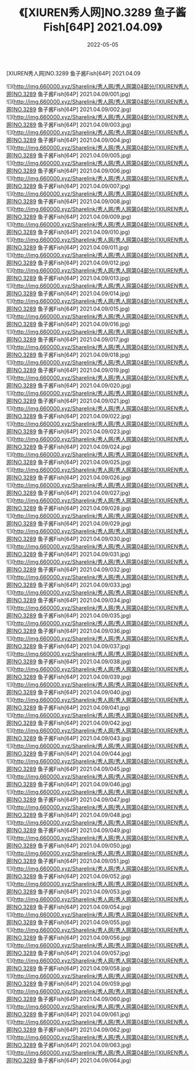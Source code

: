 ﻿---
layout: post
title:  《[XIUREN秀人网]NO.3289 鱼子酱Fish[64P] 2021.04.09》
date:   2022-05-05
img: http://img.660000.xyz/Sharelink/秀人网/秀人网第04部分/[XIUREN秀人网]NO.3289 鱼子酱Fish[64P] 2021.04.09/000.jpg
categories: [美女, 清纯, 唯美]
---

[XIUREN秀人网]NO.3289 鱼子酱Fish[64P] 2021.04.09

 ![](http://img.660000.xyz/Sharelink/秀人网/秀人网第04部分/[XIUREN秀人网]NO.3289 鱼子酱Fish[64P] 2021.04.09/001.jpg) <br>![](http://img.660000.xyz/Sharelink/秀人网/秀人网第04部分/[XIUREN秀人网]NO.3289 鱼子酱Fish[64P] 2021.04.09/002.jpg) <br>![](http://img.660000.xyz/Sharelink/秀人网/秀人网第04部分/[XIUREN秀人网]NO.3289 鱼子酱Fish[64P] 2021.04.09/003.jpg) <br>![](http://img.660000.xyz/Sharelink/秀人网/秀人网第04部分/[XIUREN秀人网]NO.3289 鱼子酱Fish[64P] 2021.04.09/004.jpg) <br>![](http://img.660000.xyz/Sharelink/秀人网/秀人网第04部分/[XIUREN秀人网]NO.3289 鱼子酱Fish[64P] 2021.04.09/005.jpg) <br>![](http://img.660000.xyz/Sharelink/秀人网/秀人网第04部分/[XIUREN秀人网]NO.3289 鱼子酱Fish[64P] 2021.04.09/006.jpg) <br>![](http://img.660000.xyz/Sharelink/秀人网/秀人网第04部分/[XIUREN秀人网]NO.3289 鱼子酱Fish[64P] 2021.04.09/007.jpg) <br>![](http://img.660000.xyz/Sharelink/秀人网/秀人网第04部分/[XIUREN秀人网]NO.3289 鱼子酱Fish[64P] 2021.04.09/008.jpg) <br>![](http://img.660000.xyz/Sharelink/秀人网/秀人网第04部分/[XIUREN秀人网]NO.3289 鱼子酱Fish[64P] 2021.04.09/009.jpg) <br>![](http://img.660000.xyz/Sharelink/秀人网/秀人网第04部分/[XIUREN秀人网]NO.3289 鱼子酱Fish[64P] 2021.04.09/010.jpg) <br>![](http://img.660000.xyz/Sharelink/秀人网/秀人网第04部分/[XIUREN秀人网]NO.3289 鱼子酱Fish[64P] 2021.04.09/011.jpg) <br>![](http://img.660000.xyz/Sharelink/秀人网/秀人网第04部分/[XIUREN秀人网]NO.3289 鱼子酱Fish[64P] 2021.04.09/012.jpg) <br>![](http://img.660000.xyz/Sharelink/秀人网/秀人网第04部分/[XIUREN秀人网]NO.3289 鱼子酱Fish[64P] 2021.04.09/013.jpg) <br>![](http://img.660000.xyz/Sharelink/秀人网/秀人网第04部分/[XIUREN秀人网]NO.3289 鱼子酱Fish[64P] 2021.04.09/014.jpg) <br>![](http://img.660000.xyz/Sharelink/秀人网/秀人网第04部分/[XIUREN秀人网]NO.3289 鱼子酱Fish[64P] 2021.04.09/015.jpg) <br>![](http://img.660000.xyz/Sharelink/秀人网/秀人网第04部分/[XIUREN秀人网]NO.3289 鱼子酱Fish[64P] 2021.04.09/016.jpg) <br>![](http://img.660000.xyz/Sharelink/秀人网/秀人网第04部分/[XIUREN秀人网]NO.3289 鱼子酱Fish[64P] 2021.04.09/017.jpg) <br>![](http://img.660000.xyz/Sharelink/秀人网/秀人网第04部分/[XIUREN秀人网]NO.3289 鱼子酱Fish[64P] 2021.04.09/018.jpg) <br>![](http://img.660000.xyz/Sharelink/秀人网/秀人网第04部分/[XIUREN秀人网]NO.3289 鱼子酱Fish[64P] 2021.04.09/019.jpg) <br>![](http://img.660000.xyz/Sharelink/秀人网/秀人网第04部分/[XIUREN秀人网]NO.3289 鱼子酱Fish[64P] 2021.04.09/020.jpg) <br>![](http://img.660000.xyz/Sharelink/秀人网/秀人网第04部分/[XIUREN秀人网]NO.3289 鱼子酱Fish[64P] 2021.04.09/021.jpg) <br>![](http://img.660000.xyz/Sharelink/秀人网/秀人网第04部分/[XIUREN秀人网]NO.3289 鱼子酱Fish[64P] 2021.04.09/022.jpg) <br>![](http://img.660000.xyz/Sharelink/秀人网/秀人网第04部分/[XIUREN秀人网]NO.3289 鱼子酱Fish[64P] 2021.04.09/023.jpg) <br>![](http://img.660000.xyz/Sharelink/秀人网/秀人网第04部分/[XIUREN秀人网]NO.3289 鱼子酱Fish[64P] 2021.04.09/024.jpg) <br>![](http://img.660000.xyz/Sharelink/秀人网/秀人网第04部分/[XIUREN秀人网]NO.3289 鱼子酱Fish[64P] 2021.04.09/025.jpg) <br>![](http://img.660000.xyz/Sharelink/秀人网/秀人网第04部分/[XIUREN秀人网]NO.3289 鱼子酱Fish[64P] 2021.04.09/026.jpg) <br>![](http://img.660000.xyz/Sharelink/秀人网/秀人网第04部分/[XIUREN秀人网]NO.3289 鱼子酱Fish[64P] 2021.04.09/027.jpg) <br>![](http://img.660000.xyz/Sharelink/秀人网/秀人网第04部分/[XIUREN秀人网]NO.3289 鱼子酱Fish[64P] 2021.04.09/028.jpg) <br>![](http://img.660000.xyz/Sharelink/秀人网/秀人网第04部分/[XIUREN秀人网]NO.3289 鱼子酱Fish[64P] 2021.04.09/029.jpg) <br>![](http://img.660000.xyz/Sharelink/秀人网/秀人网第04部分/[XIUREN秀人网]NO.3289 鱼子酱Fish[64P] 2021.04.09/030.jpg) <br>![](http://img.660000.xyz/Sharelink/秀人网/秀人网第04部分/[XIUREN秀人网]NO.3289 鱼子酱Fish[64P] 2021.04.09/031.jpg) <br>![](http://img.660000.xyz/Sharelink/秀人网/秀人网第04部分/[XIUREN秀人网]NO.3289 鱼子酱Fish[64P] 2021.04.09/032.jpg) <br>![](http://img.660000.xyz/Sharelink/秀人网/秀人网第04部分/[XIUREN秀人网]NO.3289 鱼子酱Fish[64P] 2021.04.09/033.jpg) <br>![](http://img.660000.xyz/Sharelink/秀人网/秀人网第04部分/[XIUREN秀人网]NO.3289 鱼子酱Fish[64P] 2021.04.09/034.jpg) <br>![](http://img.660000.xyz/Sharelink/秀人网/秀人网第04部分/[XIUREN秀人网]NO.3289 鱼子酱Fish[64P] 2021.04.09/035.jpg) <br>![](http://img.660000.xyz/Sharelink/秀人网/秀人网第04部分/[XIUREN秀人网]NO.3289 鱼子酱Fish[64P] 2021.04.09/036.jpg) <br>![](http://img.660000.xyz/Sharelink/秀人网/秀人网第04部分/[XIUREN秀人网]NO.3289 鱼子酱Fish[64P] 2021.04.09/037.jpg) <br>![](http://img.660000.xyz/Sharelink/秀人网/秀人网第04部分/[XIUREN秀人网]NO.3289 鱼子酱Fish[64P] 2021.04.09/038.jpg) <br>![](http://img.660000.xyz/Sharelink/秀人网/秀人网第04部分/[XIUREN秀人网]NO.3289 鱼子酱Fish[64P] 2021.04.09/039.jpg) <br>![](http://img.660000.xyz/Sharelink/秀人网/秀人网第04部分/[XIUREN秀人网]NO.3289 鱼子酱Fish[64P] 2021.04.09/040.jpg) <br>![](http://img.660000.xyz/Sharelink/秀人网/秀人网第04部分/[XIUREN秀人网]NO.3289 鱼子酱Fish[64P] 2021.04.09/041.jpg) <br>![](http://img.660000.xyz/Sharelink/秀人网/秀人网第04部分/[XIUREN秀人网]NO.3289 鱼子酱Fish[64P] 2021.04.09/042.jpg) <br>![](http://img.660000.xyz/Sharelink/秀人网/秀人网第04部分/[XIUREN秀人网]NO.3289 鱼子酱Fish[64P] 2021.04.09/043.jpg) <br>![](http://img.660000.xyz/Sharelink/秀人网/秀人网第04部分/[XIUREN秀人网]NO.3289 鱼子酱Fish[64P] 2021.04.09/044.jpg) <br>![](http://img.660000.xyz/Sharelink/秀人网/秀人网第04部分/[XIUREN秀人网]NO.3289 鱼子酱Fish[64P] 2021.04.09/045.jpg) <br>![](http://img.660000.xyz/Sharelink/秀人网/秀人网第04部分/[XIUREN秀人网]NO.3289 鱼子酱Fish[64P] 2021.04.09/046.jpg) <br>![](http://img.660000.xyz/Sharelink/秀人网/秀人网第04部分/[XIUREN秀人网]NO.3289 鱼子酱Fish[64P] 2021.04.09/047.jpg) <br>![](http://img.660000.xyz/Sharelink/秀人网/秀人网第04部分/[XIUREN秀人网]NO.3289 鱼子酱Fish[64P] 2021.04.09/048.jpg) <br>![](http://img.660000.xyz/Sharelink/秀人网/秀人网第04部分/[XIUREN秀人网]NO.3289 鱼子酱Fish[64P] 2021.04.09/049.jpg) <br>![](http://img.660000.xyz/Sharelink/秀人网/秀人网第04部分/[XIUREN秀人网]NO.3289 鱼子酱Fish[64P] 2021.04.09/050.jpg) <br>![](http://img.660000.xyz/Sharelink/秀人网/秀人网第04部分/[XIUREN秀人网]NO.3289 鱼子酱Fish[64P] 2021.04.09/051.jpg) <br>![](http://img.660000.xyz/Sharelink/秀人网/秀人网第04部分/[XIUREN秀人网]NO.3289 鱼子酱Fish[64P] 2021.04.09/052.jpg) <br>![](http://img.660000.xyz/Sharelink/秀人网/秀人网第04部分/[XIUREN秀人网]NO.3289 鱼子酱Fish[64P] 2021.04.09/053.jpg) <br>![](http://img.660000.xyz/Sharelink/秀人网/秀人网第04部分/[XIUREN秀人网]NO.3289 鱼子酱Fish[64P] 2021.04.09/054.jpg) <br>![](http://img.660000.xyz/Sharelink/秀人网/秀人网第04部分/[XIUREN秀人网]NO.3289 鱼子酱Fish[64P] 2021.04.09/055.jpg) <br>![](http://img.660000.xyz/Sharelink/秀人网/秀人网第04部分/[XIUREN秀人网]NO.3289 鱼子酱Fish[64P] 2021.04.09/056.jpg) <br>![](http://img.660000.xyz/Sharelink/秀人网/秀人网第04部分/[XIUREN秀人网]NO.3289 鱼子酱Fish[64P] 2021.04.09/057.jpg) <br>![](http://img.660000.xyz/Sharelink/秀人网/秀人网第04部分/[XIUREN秀人网]NO.3289 鱼子酱Fish[64P] 2021.04.09/058.jpg) <br>![](http://img.660000.xyz/Sharelink/秀人网/秀人网第04部分/[XIUREN秀人网]NO.3289 鱼子酱Fish[64P] 2021.04.09/059.jpg) <br>![](http://img.660000.xyz/Sharelink/秀人网/秀人网第04部分/[XIUREN秀人网]NO.3289 鱼子酱Fish[64P] 2021.04.09/060.jpg) <br>![](http://img.660000.xyz/Sharelink/秀人网/秀人网第04部分/[XIUREN秀人网]NO.3289 鱼子酱Fish[64P] 2021.04.09/061.jpg) <br>![](http://img.660000.xyz/Sharelink/秀人网/秀人网第04部分/[XIUREN秀人网]NO.3289 鱼子酱Fish[64P] 2021.04.09/062.jpg) <br>![](http://img.660000.xyz/Sharelink/秀人网/秀人网第04部分/[XIUREN秀人网]NO.3289 鱼子酱Fish[64P] 2021.04.09/063.jpg) <br>![](http://img.660000.xyz/Sharelink/秀人网/秀人网第04部分/[XIUREN秀人网]NO.3289 鱼子酱Fish[64P] 2021.04.09/064.jpg) <br>